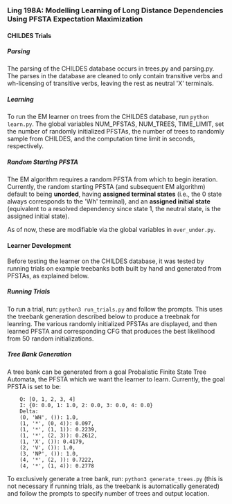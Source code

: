 ### Ling 198A: Modelling Learning of Long Distance Dependencies Using PFSTA Expectation Maximization


#### CHILDES Trials

##### Parsing
The parsing of the CHILDES database occurs in trees.py and parsing.py. The parses in the database are cleaned to only contain transitive verbs and wh-licensing of transitive verbs, leaving the rest as neutral 'X' terminals.

##### Learning
To run the EM learner on trees from the CHILDES database, run ```python learn.py```. The global variables NUM_PFSTAS, NUM_TREES, TIME_LIMIT, set the number of randomly initialized PFSTAs, the number of trees to randomly sample from CHILDES, and the computation time limit in seconds, respectively.

##### Random Starting PFSTA
The EM algorithm requires a random PFSTA from which to begin iteration. Currently, the random starting PFSTA (and subsequent EM algorithm) default to being **unorded**, having **assigned terminal states** (i.e., the 0 state always corresponds to the 'Wh' terminal), and an **assigned initial state** (equivalent to a resolved dependency since state 1, the neutral state, is the assigned initial state). 

As of now, these are modifiable via the global variables in ```over_under.py```.

#### Learner Development
Before testing the learner on the CHILDES database, it was tested by running trials on example treebanks both built by hand and generated from PFSTAs, as explained below.


##### Running Trials
To run a trial, run: ```python3 run_trials.py``` and follow the prompts. This uses the treebank generation described below to produce a treebnak for leanring.  The various randomly initialized PFSTAs are displayed, and then learned PFSTA and corresponding CFG that produces the best likelihood from 50 random initializations.

##### Tree Bank Generation
A tree bank can be generated from a goal Probalistic Finite State Tree Automata, the PFSTA which we want the learner to learn.
Currently, the goal PFSTA is set to be: 

```
    Q: [0, 1, 2, 3, 4]
    I: {0: 0.0, 1: 1.0, 2: 0.0, 3: 0.0, 4: 0.0}
    Delta:
    (0, 'WH', ()): 1.0,
    (1, '*', (0, 4)): 0.097,
    (1, '*', (1, 1)): 0.2239,
    (1, '*', (2, 3)): 0.2612,
    (1, 'X', ()): 0.4179,
    (2, 'V', ()): 1.0,
    (3, 'NP', ()): 1.0,
    (4, '*', (2, )): 0.7222,
    (4, '*', (1, 4)): 0.2778                         
```
To exclusively generate a tree bank, run: ```python3 generate_trees.py``` (this is not necessary if running trials, as the treebank is automatically generated) and follow the prompts to specify number of trees and output location. 



